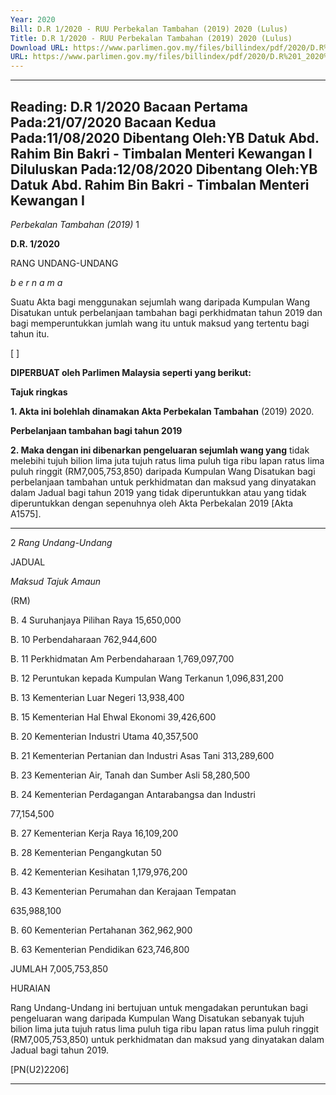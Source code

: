 ```yaml
---
Year: 2020
Bill: D.R 1/2020 - RUU Perbekalan Tambahan (2019) 2020 (Lulus)
Title: D.R 1/2020 - RUU Perbekalan Tambahan (2019) 2020 (Lulus)
Download URL: https://www.parlimen.gov.my/files/billindex/pdf/2020/D.R%201_2020%20-%20bm.pdf
URL: https://www.parlimen.gov.my/files/billindex/pdf/2020/D.R%201_2020%20-%20bm.pdf
---
```

---
Reading:
D.R 1/2020
Bacaan Pertama Pada:21/07/2020
Bacaan Kedua Pada:11/08/2020
Dibentang Oleh:YB Datuk Abd. Rahim Bin Bakri - Timbalan Menteri Kewangan I
Diluluskan Pada:12/08/2020
Dibentang Oleh:YB Datuk Abd. Rahim Bin Bakri - Timbalan Menteri Kewangan I
---

_Perbekalan Tambahan (2019)_ 1

**D.R. 1/2020**

RANG UNDANG-UNDANG

_b e r n a m a_

Suatu Akta bagi menggunakan sejumlah wang daripada Kumpulan
Wang Disatukan untuk perbelanjaan tambahan bagi perkhidmatan
tahun 2019 dan bagi memperuntukkan jumlah wang itu untuk
maksud yang tertentu bagi tahun itu.

[ ]

**DIPERBUAT oleh Parlimen Malaysia seperti yang berikut:**

**Tajuk ringkas**

**1. Akta ini bolehlah dinamakan Akta Perbekalan Tambahan**
(2019) 2020.

**Perbelanjaan tambahan bagi tahun 2019**

**2. Maka dengan ini dibenarkan pengeluaran sejumlah wang yang**
tidak melebihi tujuh bilion lima juta tujuh ratus lima puluh tiga
ribu lapan ratus lima puluh ringgit (RM7,005,753,850) daripada
Kumpulan Wang Disatukan bagi perbelanjaan tambahan untuk
perkhidmatan dan maksud yang dinyatakan dalam Jadual bagi
tahun 2019 yang tidak diperuntukkan atau yang tidak diperuntukkan
dengan sepenuhnya oleh Akta Perbekalan 2019 [Akta A1575].


-----

2 _Rang Undang-Undang_

JADUAL

_Maksud_ _Tajuk_ _Amaun_

(RM)

B. 4 Suruhanjaya Pilihan Raya 15,650,000

B. 10 Perbendaharaan 762,944,600

B. 11 Perkhidmatan Am Perbendaharaan 1,769,097,700

B. 12 Peruntukan kepada Kumpulan Wang Terkanun 1,096,831,200

B. 13 Kementerian Luar Negeri 13,938,400

B. 15 Kementerian Hal Ehwal Ekonomi 39,426,600

B. 20 Kementerian Industri Utama 40,357,500

B. 21 Kementerian Pertanian dan Industri Asas Tani 313,289,600

B. 23 Kementerian Air, Tanah dan Sumber Asli 58,280,500


B. 24 Kementerian Perdagangan Antarabangsa dan
Industri


77,154,500


B. 27 Kementerian Kerja Raya 16,109,200

B. 28 Kementerian Pengangkutan 50

B. 42 Kementerian Kesihatan 1,179,976,200


B. 43 Kementerian Perumahan dan Kerajaan
Tempatan


635,988,100


B. 60 Kementerian Pertahanan 362,962,900

B. 63 Kementerian Pendidikan 623,746,800

JUMLAH 7,005,753,850

HURAIAN

Rang Undang-Undang ini bertujuan untuk mengadakan peruntukan bagi
pengeluaran wang daripada Kumpulan Wang Disatukan sebanyak tujuh bilion
lima juta tujuh ratus lima puluh tiga ribu lapan ratus lima puluh ringgit
(RM7,005,753,850) untuk perkhidmatan dan maksud yang dinyatakan dalam
Jadual bagi tahun 2019.

[PN(U2)2206]


-----

